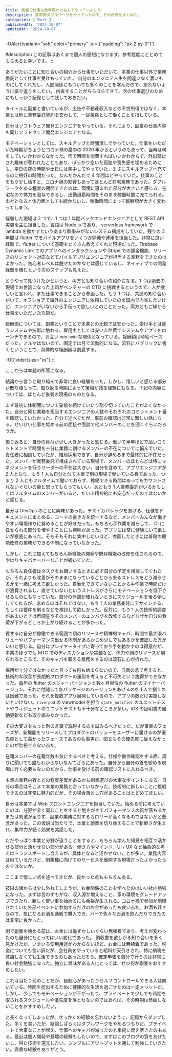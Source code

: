 ```yaml
---
title: 副業で仕事を数年間かけもちでやっていました
description: 数年間ダブルワークをやっていたので、その所感をまとめた。
categories: ['Work']
publishedAt: '2024-10-07'
updatedAt: '2024-10-07'
---
```


<!-- textlint-disable -->
::UAlert{variant="soft" color="primary" :ui='{"padding": "px-2 py-0"}'}
<!-- markdownlint-disable-next-line -->
#description
この記事はあくまで個人の感想になります。参考程度にとどめてもらえると幸いです。
::
<!-- textlint-enable -->

ありがたいことに知り合いの紹介から仕事をいただいて、本業の仕事以外で業務委託として仕事を受けもっていた。
自分のエンジニア人生を間違いなく濃いものにしてくれたし、人間関係にもついても多くのことを学んだので、忘れないように振り返りをしたい。
内省することがちらほらできて、次の仕事選びのためにもしっかり記録として残しておきたい。

タイトルに副業と書いているが、広告や不動産収入などの不労所得ではなく、本業とは別に業務委託契約を交わして、一従業員として働くことを指している。

自分はソフトウェア開発エンジニアをやっている。それにより、副業の仕事内容も同じソフトウェア開発エンジニアとなる。

モチベーションとしては、スキルアップと時間潰しでやっていた。仕事をいただいた時期がちょうどコロナ禍の最中の 2020 年からというのもあって、当時は何をしていいかわからなかった。何で時間を消費すればいいかわからず、外出禁止され趣味が奪われたこともあり、ぽっかり空いた孤独や喪失感を埋めるためにも、平日の夜の時間や土日には熱中してやっていた。まさにスキルアップへ充てるのに格好の時間だった。なんだかんだで 4 年間ほどやっていた。仕事のことをもう少し話すと、コロナ禍の影響もあってほとんど在宅業務であった。ダブルワークをある程度の期間できたのは、環境に恵まれた部分が大きいと感じる。在宅なので体力を温存できるし、出勤退勤時間をそのまま稼働時間に充てられる。出社となると体力面としても続かないし、稼働時間によって報酬額が大きく変わってしまう。

経験した現場は 2 つで、1 つは 1 年間バックエンドエンジニアとして REST API 実装を主に担当した。言語は Node.js であり、 serverless framework で lambda を動かすというあまり馴染みがないシステム構成をしていた。残りの 3 年間は flutter でモバイルアプリをいくつか開発や運用を担当した。非常に良い経験で、flutter について基礎をたくさん教えてくれた現場だった。Firebase Dynamic Link でのアプリへのインタラクションや Stripe での課金機能、リリースのリジェクト対応などモバイルアプリエンジニアが担当する業務をできたのはよかった。初心者レベルは脱せたのかなとは感じているし、ネイティブでの開発経験を積むという次のステップも見えた。

どうやって見つけたかというと、両方とも知り合いの紹介になる。1 つは過去の現場でお世話になった上司がベンチャーの CTO に挑戦するというので、人が欲しいと言われ、また仕事できることから参画した。もう 1 つは、共通の知り合いがいて、オフショアで海外のエンジニアに依頼していたのを国内で内省したいけど、エンジニアがいないから手伝って欲しいとのことだった。両方ともご縁から仕事をいただいた次第だ。

報酬面については、副業ということで本業との比較では安かった。受け手とは違うシステムや技術に触れる、雇用主としては安い人件費でシステムやアプリをローンチできるので、お互い win-win な関係となっている。報酬額は時給ベースだった。ノルマはないので、固定では月で流動的になる。流石にバブリックに書くということで、具体的な報酬額は割愛する。

::UDivider{size="xs"}
::

ここからは本題の所管になる。

結論から言うと取り組んで非常に良い経験だった。しかし、惜しいと感じる部分が散り積もって、振り返る時期によって後悔が残る経験にもなる。下記の内容については、ほとんど後者の現場のものとなる。

まず最初に体制面について妥協を続けていたり割り切っていたことがよくなかった。自分と同じ業務を担当するエンジニアの人数やそれぞれのコミットメント量を確認していなかった。自分で述べてだが、事前の確認は非常に難しい話になる。せいぜい仕事を始める前の面接や面談で他メンバーのことを聞くぐらいだろうか。

振り返ると、自分の負荷が少し大きかったと感じる。働いて半年ほどで高いコミットメントで時間を十分に業務に割けるメンバーの不在についてに悩んでいた。責任者に相談していたが、結局採用できず、自分が辞めるまで最終的に不在だった。メンバーが業務委託で構成されている現場で、メンバーのほとんどは特にマネジメントを行うリーダーの不在は大きい。自分を含めて、アプリエンジニアが 2 人となり、もう 1 人も自分と似て本業で別の現場で働いている身であった。つまり 2 人ともフルタイムで働いておらず、稼働できる時間はあってもカウントされないぐらいの量と思ってもらってもいい。あともう 1 人業務委託がいるかもしくはフルタイムのメンバーがいると、だいぶ精神的にも安心だったのではないかと感じる。

自分は DevOps のことに興味があった。テストカバレッジをあげる、仕様をドキュメントにまとめる、コードの書き方を統一するなど、メンバーみんなが働きやすい環境作りに努めることが好きだった。もちろん手作業を減らして、 CI に任せられる部分を増やすことにも興味があった。アプリには常に健康にいて欲しいが根底にあった。そもそもそれに集中したいほど、参画したときには普段の機能改修の業務ができる体制になっていなかった。

しかし、これに加えてもちろん新機能の開発や既存機能の改修を任されるので、やはりキャパオーバーなことが続いていた。

もちろん責任者はタスクをお願いするときに必ず自分の予定を相談してくれたが、それよりも改善がそのままになっていることから来るストレスをどう減らせるかを一緒に考えて欲しかった。自動化できていないことから手作業で時間だけが浪費されるし、直せていないというストレスがさらにモチベーションを低下させるものにもなっていた。自分の体調が優れないときにスケジュールを後ろ倒ししてくれるが、求めるのはそれではない。もう 1 人の業務委託にアサインする、もしくは要件を削るなどを検討して欲しかった。反対に、もう 1 人の技術的調査があまいときは再調査やそのメンバーのエンバグを改修するなどなぜか自分の負荷が下がるどころか上がり続けることが多かった。

要するに自分が稼働できる範囲で頭のリソースや精神的キャパ、時間で最大限バリューやパフォーマンス出せる体制があらかじめ少しでもあるかを確認した方がいいと感じる。自分はプレイヤータイプに寄っており手を動かすのは得意だが、本業のほうでも MTG でのディスカションや実装など、体力や頭のリソースが削られるところで、そのキャパを超える業務をするのは流石に心が折れた。

採用が十分ではなかったと言っても何も始まらないので、自責の念で考えると、技術的な改善が長期的プロダクトの運用を考えると不可欠という説得ができなかった。毎年の flutter のメジャーバージョンと数ヶ月単位の flutter のマイナーバージョン、それに付随して各パッケージのバージョンをあげるのを 1 人で捌くのは困難であった。それを複数アプリ展開しているので、アプリの数だけ実施しないといけない。`riverpod` の viewmodel を担う `state_notifier` のユニットテストやウィジェットのユニットテストも不十分なところが多い。iOS の証明書の自動更新なども取り組みたかった。

その大変さをもっと別の言葉で説得するのを試みるべきだった。だが事業のフェーズが、新機能をリリースしてプロダクトのバリューをユーザーに届けるのが優先度として高かったフェースであるのも事実だ。図文もその優先度に従えなかったのが無視できない点だ。

在籍メンバーの在籍年数も気にするべきと考える。仕様や動作確認をする際、周りに聞いても誰もわからないなんてざらにあった。自分から自分の首を絞める現場に行く必要もないのだから、仕事を受ける前の確認リストに入れるべき。

本業の業務内容とどの程度差異があるかも副業選びの大事なポイントになる。自分の場合はそこまで本業の業務と合っていなかった。技術的に新しいことに挑戦できるのは非常に魅力的だが、その場合落とし穴があることはとどめてほしい。

自分は本業では Web フロントエンジニアを担当していた。始める前に考えていたのは、分野が全く同じことをすると飽きがきてパフォーマンスの質が落ちるかまたは刺激が足りず、副業の業務に対するカロリーが高くなるのではないかと懸念があった。この仮説は当たりで、本業と副業を切り替えることで新鮮さが生まれ、集中力が続く効果を実感した。

ただやっぱり本業と分野が違うことをすると、もちろん学んだ知見を相互で活かせる部分と活かせない部分がある。働き方やマインド、UI / UX など抽象的な考えはトランスポートし合えるが、具体となると活かせないことが多い。業務内容は似ているだけど、別業種に向けてのサービスを展開する現場だったよかったらのではないか。

ここまで惜しい点を述べてきたが、良かった点ももちろんある。

技術の話からは少し外れてしまうが、お金関係のことを学べたのはいい社内勉強になった。まずは言わずもがな、収入源が増えること。家の環境をグレードアップできたり、新しく習い事を始めるにも余裕が生まれる。コロナ禍で参加が制限されていた外部イベントに参加するだけのお金があったも良い点だ。お酒も好きなので、気になるお酒を通販で購入でき、バーで色々なお酒を飲んだりできたのは非常に良かった。

別で副業を始める前は、お金には恥ずかしいぐらい無頓着であり、考えが変わったのも自分にもとってはいい変化であった。
領収書を欲しがる知り合いを多く見かけたが、いまいち使用用途がわからないほど、お金には無頓着であった。税金についても言い訳だが、会社員をやっていると給料が天引きされ、特に納税を意識しなくても生活できるのもあっただろう。確定申告を自分で行うのは非常に良い社会勉強になった。独立に興味がある人にとっては、ぜひ何か副業をおすすめしたい。

これは当たり前のことだが、自制心があったりセルフコントロールできる人は向いている。時間を捻出するために健康的な生活を過ごせたのは一定メリットだ。しかし、少しでもモチベーションが下がったり、プライベートで少しでも時間を取られるスケジュールや優先度を落とせないのではあれば、その時期は参画しないことをおすすめしたい。

と長くなってしまったが、せっかくの経験を忘れないように、記憶からダンプした。多くを書いたが、結論しばらくはダブルワークをやめるつもりだ。プライベートで大事なことが増え、仕事へのキャパが減ったのと単純に燃え尽きたのもある。最近は個人開発や登壇の経験もしたいので、まずはこのブログの質をあげたいし、得た技術を還元したい。シンプルにアウトプットを通して勉強していきたい。貴重な経験をありがとう。

<!-- パブリックにしないが、一応のメモ -->

<!-- チーム全体を目標達成するまでメンバーを鼓舞したりスケジューリング管理など、技術的業務はもちろんマネジメント業務を担うメンバーの不在は大きい。イメージ的には自分が漫画家のアシスタントになり、主にサポートに回れるとなお良しだった。精神的支柱となるメンバーがいると何かと色々と行なってくれたり何かとスムーズだったのではないかと感じる。 -->

<!-- 現場によっては、その役割を担うメンバーの在籍が異なった。そのような役割を担っている人がいるかいないかで、仕事の質が違うのは感じた。前者の現場では、そもそもの知り合いが CTO なのでもちろんチーム全体をリードするし、技術的課題やシステム設計について相談ができる。後者の現場のメリットとしては、個人の実力を底上げできるが、長年個人の経験と体力に頼る状態が長く続くことをよく吟味したほうがいい。 -->

<!-- 技術的調査など頭に汗を書く作業や抽象的な技術的課題の解決に向けて時間と体力が足りない。 -->

<!-- それにより、テストカバレッジをあげるやリファクタリングする、ドキュメントをまとめる、パッケージのバージョンを最新するなど単純作業しかできないことが多かった。 -->
